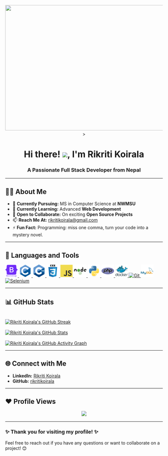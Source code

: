 <p p align="center">
<a href="#"><img width="600px" height="400px" src="https://media.giphy.com/media/SWoSkN6DxTszqIKEqv/giphy.gif"/></a>>
</p>
<h1 align="center">Hi there! <img src="https://raw.githubusercontent.com/MartinHeinz/MartinHeinz/master/wave.gif" width="30px">, I'm Rikriti Koirala</h1>
<h3 align="center">A Passionate Full Stack Developer from Nepal</h3>

---

## 🙋‍♂️ About Me
- 🔭 **Currently Pursuing:** MS in Computer Science at **NWMSU**
- 🌱 **Currently Learning:** Advanced **Web Development**
- 👯 **Open to Collaborate:** On exciting **Open Source Projects**
- 📫 **Reach Me At:** [rikritikoirala@gmail.com](mailto:rikritikoirala@gmail.com)
- ⚡ **Fun Fact:** Programming: miss one comma, turn your code into a mystery novel.

---

## 🚀 Languages and Tools

<p align="left">
    <a href="https://getbootstrap.com" target="_blank"> <img src="https://raw.githubusercontent.com/devicons/devicon/master/icons/bootstrap/bootstrap-plain-wordmark.svg" alt="Bootstrap" width="40" height="40"/> </a>
    <a href="https://www.cprogramming.com/" target="_blank"> <img src="https://raw.githubusercontent.com/devicons/devicon/master/icons/c/c-original.svg" alt="C" width="40" height="40"/> </a>
    <a href="https://www.w3schools.com/cpp/" target="_blank"> <img src="https://raw.githubusercontent.com/devicons/devicon/master/icons/cplusplus/cplusplus-original.svg" alt="C++" width="40" height="40"/> </a>
    <a href="https://www.w3schools.com/css/" target="_blank"> <img src="https://raw.githubusercontent.com/devicons/devicon/master/icons/css3/css3-original-wordmark.svg" alt="CSS3" width="40" height="40"/> </a>
    <a href="https://developer.mozilla.org/en-US/docs/Web/JavaScript" target="_blank"> <img src="https://raw.githubusercontent.com/devicons/devicon/master/icons/javascript/javascript-original.svg" alt="JavaScript" width="40" height="40"/> </a>
    <a href="https://nodejs.org" target="_blank"> <img src="https://raw.githubusercontent.com/devicons/devicon/master/icons/nodejs/nodejs-original-wordmark.svg" alt="Node.js" width="40" height="40"/> </a>
    <a href="https://www.python.org" target="_blank"> <img src="https://raw.githubusercontent.com/devicons/devicon/master/icons/python/python-original.svg" alt="Python" width="40" height="40"/> </a>
    <a href="https://www.php.net" target="_blank"> <img src="https://raw.githubusercontent.com/devicons/devicon/master/icons/php/php-original.svg" alt="PHP" width="40" height="40"/> </a>
    <a href="https://www.docker.com/" target="_blank"> <img src="https://raw.githubusercontent.com/devicons/devicon/master/icons/docker/docker-original-wordmark.svg" alt="Docker" width="40" height="40"/> </a>
    <a href="https://git-scm.com/" target="_blank"> <img src="https://www.vectorlogo.zone/logos/git-scm/git-scm-icon.svg" alt="Git" width="40" height="40"/> </a>
    <a href="https://www.mysql.com/" target="_blank"> <img src="https://raw.githubusercontent.com/devicons/devicon/master/icons/mysql/mysql-original-wordmark.svg" alt="MySQL" width="40" height="40"/> </a>
    <a href="https://www.selenium.dev" target="_blank"> <img src="https://raw.githubusercontent.com/detain/svg-logos/780f25886640cef088af994181646db2f6b1a3f8/svg/selenium-logo.svg" alt="Selenium" width="40" height="40"/> </a>
</p>

---

## 📊 GitHub Stats

<br/>
    <a href="https://github.com/rikriti/github-readme-streak-stats">
        <img alt="Rikriti Koirala's GitHub Streak" src="https://github-readme-streak-stats.herokuapp.com/?user=rikriti&theme=black-ice&hide_border=true&stroke=0000&background=060A0CD0"/>
    </a>
<br/>

<br/>
    <a href="https://github.com/rikriti/github-readme-stats">
        <img alt="Rikriti Koirala's GitHub Stats" src="https://github-readme-stats.vercel.app/api?username=rikriti&show_icons=true&count_private=true&theme=react&hide_border=true&bg_color=0D1117" />
    </a>
<br/>

<br/>
    <a href="https://github.com/rikriti/github-readme-activity-graph">
        <img alt="Rikriti Koirala's GitHub Activity Graph" src="https://github-readme-activity-graph.vercel.app/graph?username=rikriti&bg_color=0D1117&color=5BCDEC&line=5BCDEC&point=FFFFFF&hide_border=true" />
    </a>
<br/>

---

## 🌐 Connect with Me

- **LinkedIn:** [Rikriti Koirala](https://linkedin.com/in/rikriti-koirala)
- **GitHub:** [rikritikoirala](https://github.com/rikriti)
<!-- - **Portfolio:** [rikritikoirala.com](https://rikritikoirala.com) -->

---

## ❤ Profile Views

<p align="center">
    <a href="https://github.com/rikriti/github-profile-views-counter">
        <img src="https://komarev.com/ghpvc/?username=rikritikoirala&style=for-the-badge">
    </a>
    <!-- <a href="https://github.com/rikriti?tab=followers">
        <img src="https://img.shields.io/github/followers/rikritikoirala?label=Followers&style=social" alt="GitHub Badge">
    </a> -->
</p>

---

### ✨ Thank you for visiting my profile! ✨

Feel free to reach out if you have any questions or want to collaborate on a project! 😊
